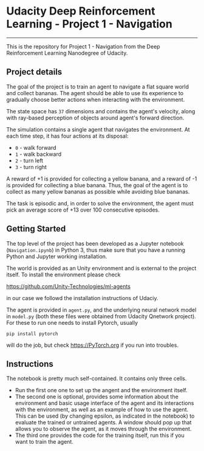 # Udacity Deep Reinforcement Learning - Project 1 - Navigation
--------------------------------------------------------------

This is the repository for Project 1 - Navigation from the Deep Reinforcement Learning Nanodegree of Udacity.

## Project details

The goal of the project is to train an agent to navigate a flat square world and collect bananas. The agent should be able to use its experience to gradually choose better actions when interacting with the environment.

The state space has `37` dimensions and contains the agent's velocity, along with ray-based perception of objects around agent's forward direction.

The simulation contains a single agent that navigates the environment.  At each time step, it has four actions at its disposal:
- `0` - walk forward 
- `1` - walk backward
- `2` - turn left
- `3` - turn right

A reward of +1 is provided for collecting a yellow banana, and a reward of -1 is provided for collecting a blue banana. Thus, the goal of the agent is to collect as many yellow bananas as possible while avoiding blue bananas.

The task is episodic and, in order to solve the environment, the agent must pick an average score of +13 over 100 consecutive episodes.

## Getting Started

The top level of the project has been developed as a Jupyter notebook (`Navigation.ipynb`) in Python 3, thus make sure that you have a running Python and Jupyter working installation.

The world is provided as an Unity environment and is external to the project itself. To install the environment please check 

https://github.com/Unity-Technologies/ml-agents

in our case we followd the installation instructions of Udaciy.

The agent is provided in `agent.py`, and the underlying neural network model in `model.py` (both these files were obtained from Udacity Qnetwork project). For these to run one needs to install Pytorch, usually

`pip install pytorch`

will do the job, but check https://PyTorch.org if you run into troubles.

## Instructions

The notebook is pretty much self-contained. It contains only three cells. 

- Run the first one one to set up the angent and the environment itself.
- The second one is optional, provides some information about the environment and basic usage interface of the agent and its interactions with the environment, as well as an example of how to use the agent. This can be used (by changing epsilon, as indicated in the notebook) to evaluate the trained or untrained agents. A window should pop up that allows you to observe the agent, as it moves through the environment.
- The third one provides the code for the training itself, run this if you want to train the agent.

